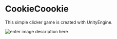 # CookieCoookie
This simple clicker game is created with UnityEngine.

![enter image description here](https://user-images.githubusercontent.com/30831021/51497368-46531d80-1e06-11e9-9383-76220ad6734b.gif)
